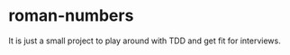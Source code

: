 roman-numbers
=============

It is just a small project to play around with TDD and get fit for interviews.

